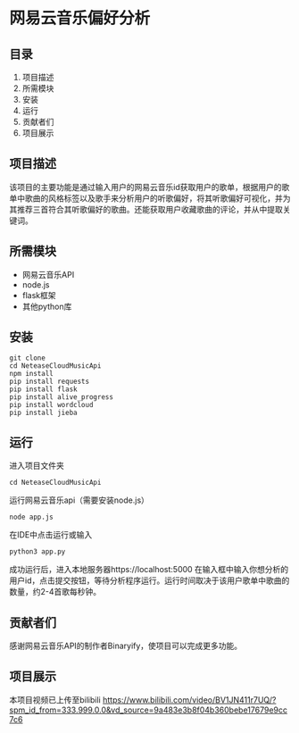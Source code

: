 # 网易云音乐偏好分析
## 目录

 1. 项目描述
 2. 所需模块
 3. 安装
 4. 运行
 5. 贡献者们
 6. 项目展示

## 项目描述
该项目的主要功能是通过输入用户的网易云音乐id获取用户的歌单，根据用户的歌单中歌曲的风格标签以及歌手来分析用户的听歌偏好，将其听歌偏好可视化，并为其推荐三首符合其听歌偏好的歌曲。还能获取用户收藏歌曲的评论，并从中提取关键词。


## 所需模块

 - 网易云音乐API
 - node.js
 - flask框架
 - 其他python库


## 安装

    git clone
    cd NeteaseCloudMusicApi
    npm install
    pip install requests
    pip install flask
    pip install alive_progress
    pip install wordcloud
    pip install jieba


## 运行
进入项目文件夹

    cd NeteaseCloudMusicApi

运行网易云音乐api（需要安装node.js）

    node app.js

在IDE中点击运行或输入

    python3 app.py

成功运行后，进入本地服务器https://localhost:5000
在输入框中输入你想分析的用户id，点击提交按钮，等待分析程序运行。运行时间取决于该用户歌单中歌曲的数量，约2-4首歌每秒钟。

## 贡献者们

感谢网易云音乐API的制作者Binaryify，使项目可以完成更多功能。

## 项目展示

本项目视频已上传至bilibili
https://www.bilibili.com/video/BV1JN411r7UQ/?spm_id_from=333.999.0.0&vd_source=9a483e3b8f04b360bebe17679e9cc7c6
